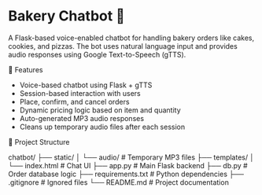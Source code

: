 # Bakery Chatbot 🍰

A Flask-based voice-enabled chatbot for handling bakery orders like cakes, cookies, and pizzas. The bot uses natural language input and provides audio responses using Google Text-to-Speech (gTTS).

 🚀 Features

- Voice-based chatbot using Flask + gTTS
- Session-based interaction with users
- Place, confirm, and cancel orders
- Dynamic pricing logic based on item and quantity
- Auto-generated MP3 audio responses
- Cleans up temporary audio files after each session

 📁 Project Structure

chatbot/
├── static/
│ └── audio/ # Temporary MP3 files
├── templates/
│ └── index.html # Chat UI
├── app.py # Main Flask backend
├── db.py # Order database logic
├── requirements.txt # Python dependencies
├── .gitignore # Ignored files
└── README.md # Project documentation
